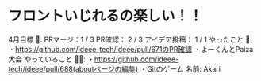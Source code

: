 # フロントいじれるの楽しい！！

4月目標 🚀: PRマージ：1 / 3
PR確認： 2 / 3
アイデア投稿： 1 / 1
やったこと 📝: ・https://github.com/ideee-tech/ideee/pull/671のPR確認
・よーくんとPaiza大会
やっていること 🏃‍♂️: ・https://github.com/ideee-tech/ideee/pull/688(aboutページの編集)
・Gitのゲーム
名前: Akari